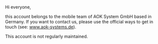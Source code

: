 Hi everyone,

this account belongs to the mobile team of AOK System GmbH based in Germany. 
If you want to contact us, please use the official ways to get in touch (see: www.aok-systems.de).

This account is not regularly maintained.
